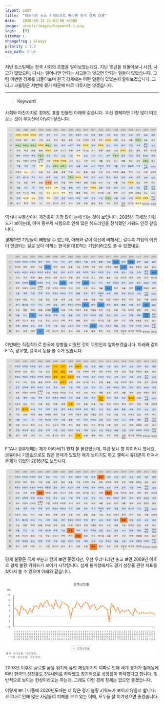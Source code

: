 ```yaml
---
layout: post
title:  "헤드라인 뉴스 키워드으로 바라본 한국 경제 흐름"
date:   2020-05-12 21:00:00 +0300
image:  assets/images/keyword1-1.png
tags:   [R]
sitemap :
changefreq : always
priority : 1.0
use_math: true
---
```



저번 포스팅때는 한국 사회의 흐름을 알아보았는데요. 지난 19년을 되돌아보니 사건, 사고가 많았으며, 다시는 일어나면 안되는 사고들과 잊으면 안되는 일들이 많았습니다. 그럼 이번엔 경제를 되돌아보며 한국 경제에는 어떤 일들이 있었는지 알아보겠습니다. 그리고 크롤링은 저번에 했기 때문에 따로 다루지는 않겠습니다.



-------

> #### Keyword

사회와 마찬가지로 경제도 표를 만들면 아래와 같습니다. 우선 경제하면 가장 많이 떠오르는 것이 부동산이 아닐까 싶습니다.

<center><img src="../assets/images/keyword1-1.png" ></center>

역시나 부동산이나 재건축이 가장 많이 눈에 띄는 것이 보입니다. 2005년 국세청 키워드가 보이는데, 아마 종부제 시행으로 인해 많은 헤드라인을 장식했던 키워드 인것 같습니다. 

경제하면 기업들이 빼놓을 수 없는데, 아래와 같이 예전에 비해서는 갈수록 기업의 이름이 언급되는 걸로 보아 이제는 한국을 대표하는 기업이라고도 볼 수 있겠네요.

<center><img src="../assets/images/keyword3-1.png" ></center>


이번에는 직접적으로 한국에 영향을 끼쳤던 것이 무엇인지 알아보겠습니다. 아래와 같이 FTA, 광우병, 갤럭시 등을 볼 수가 있습니다. 

<center><img src="../assets/images/keyword2-1.png" ></center>


FTA나 광우병때는 제가 어려서(?) 뭔지 잘 몰랐었는데, 지금 보니 참 아이러니 했네요. 금융이나 기름값으로도 많은 문제가 있었던 해가 보이기도 하고 갤럭시 휴대폰이 터져서 문제가 되었던 2016년도 보입니다.   

<center><img src="../assets/images/keyword4-1.png" ></center>


경제 불황은 국제 부분과 함께 보면 좋겠지만, 우선 우리나라만 놓고 보면 2009년 이후로 경제 불황 키워드가 보이기 시작합니다. 실제 통계청에서도 경기 성장률 관련 지표를 찾아서 볼 수 있으며 아래와 같습니다. 

<center><img src="../assets/images/keyword4-3.png" ></center>

2008년 이후로 글로벌 금융 위기와 유럽 재정위기의 여파로 인해 세계 경기가 침체됨에 따라 한국의 성장률도 3%내외로 하락했고 장기적으로 성장률이 하락했다고 합니다. 일반적으로 보이는 현상이라고는 하는데, 그래도 이런 경제 침체는 없으면 좋겠습니다. 

이렇게 보니 나중에 2020년도때는 더 많은 경기 불황 키워드가 보이지 않을까 합니다. 코로나로 인해 많은 사람들이 피해를 보고 있는 이때, 모두들 잘 이겨냈으면 좋겠습니다. 